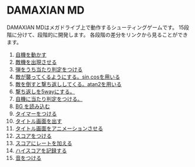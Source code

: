 # DAMAXIAN MD

DAMAXIAN MDはメガドライブ上で動作するシューティングゲームです。
15段階に分けて、段階的に開発します。
各段階の差分をリンクから見ることができます。

1. [自機を動かす](https://github.com/hsk/damaxian_md/compare/0..1)
2. [敵機を出現させる](https://github.com/hsk/damaxian_md/compare/1..2)
3. [弾をうち当たり判定をつける](https://github.com/hsk/damaxian_md/compare/2..3)
4. [敵が襲ってくるようにする。sin,cosを用いる](https://github.com/hd/damaxian_msx/compare/3..4)
5. [敵を倒すと撃ち返ししてくる。atan2を用いる](https://github.com/hsk/damaxian_md/compare/4..5)
6. [撃ち返しを5wayにする。](https://github.com/hsk/damaxian_md/compare/5..6)
7. [自機に当たり判定をつける。](https://github.com/hsk/damaxian_md/compare/6..7)
8. [BG を読み込む](https://github.com/hd/damaxian_msx/compare/7..8)
9. [タイマーをつける](https://github.com/hsk/damaxian_md/compare/8..9)
10. [タイトル画面を出す](https://github.com/hsk/damaxian_md/compare/9..10)
11. [タイトル画面をアニメーションさせる](https://github.com/hsk/damaxian_md/compare/10..11)
12. [スコアをつける](https://github.com/hsk/damaxian_md/compare/11..12)
13. [スコアにレートを加える](https://github.com/hsk/damaxian_md/compare/12..13)
14. [ハイスコアを記録する](https://github.com/hsk/damaxian_md/compare/13..14)
15. [音をつける](https://github.com/hsk/damaxian_md/compare/14..15)


